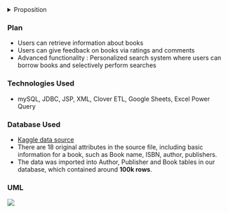 <details>
 <summary>Proposition</summary>
- This project is focusing on an eBook Library -- an online platform that breaks the restrictions of the library on simultaneous use and provides online lending services of a wide variety of digital books for readers, especially for the library users who are unhappy with all the time and economic cost of physically presenting at the library to borrow or return the print books.

</details>

### Plan
* Users can retrieve information about books
* Users can give feedback on books via ratings and comments
* Advanced functionality : Personalized search system where users can borrow books and selectively perform searches

### Technologies Used
* mySQL, JDBC, JSP, XML, Clover ETL, Google Sheets, Excel Power Query 

### Database Used
 * [Kaggle data source](https://www.kaggle.com/bahramjannesarr/goodreads-book-datasets-10m)
 * There are 18 original attributes in the source file, including basic information for a book, such as Book name, ISBN, author, publishers.
 * The data was imported into Author, Publisher and Book tables in our database, which contained around **100k rows**.

### UML
![](image/eBook_UML.png)

